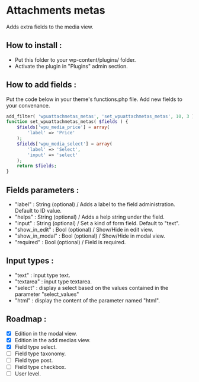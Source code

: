 Attachments metas
=================

Adds extra fields to the media view.

How to install :
---

* Put this folder to your wp-content/plugins/ folder.
* Activate the plugin in "Plugins" admin section.

How to add fields :
--

Put the code below in your theme's functions.php file. Add new fields to your convenance.

```php
add_filter( 'wpuattachmetas_metas', 'set_wpuattachmetas_metas', 10, 3 );
function set_wpuattachmetas_metas( $fields ) {
    $fields['wpu_media_price'] = array(
        'label' => 'Price'
    );
    $fields['wpu_media_select'] = array(
        'label' => 'Select',
        'input' => 'select'
    );
    return $fields;
}
```

Fields parameters :
---

* "label" : String (optional) / Adds a label to the field administration. Default to ID value.
* "helps" : String (optional) / Adds a help string under the field.
* "input" : String (optional) / Set a kind of form field. Default to "text".
* "show_in_edit" : Bool (optional) / Show/Hide in edit view.
* "show_in_modal" : Bool (optional) / Show/Hide in modal view.
* "required" : Bool (optional) / Field is required.

Input types :
---

* "text" : input type text.
* "textarea" : input type textarea.
* "select" : display a select based on the values contained in the parameter "select_values"
* "html" : display the content of the parameter named "html".

Roadmap :
---

- [x] Edition in the modal view.
- [x] Edition in the add medias view.
- [x] Field type select.
- [ ] Field type taxonomy.
- [ ] Field type post.
- [ ] Field type checkbox.
- [ ] User level.
